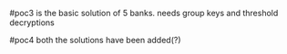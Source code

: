 #poc3
is the basic solution of 5 banks.
needs group keys and threshold decryptions

#poc4
both the solutions have been added(?)
